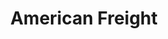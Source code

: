 ---
title: "American Freight"
url: /greenville/american-freight-woodruff-road/
shop: department store
---